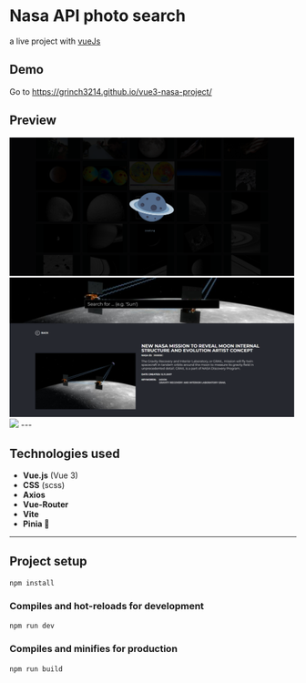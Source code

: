# Nasa API photo search
a live project with [vueJs](http://vuejs.org)

## Demo
 Go to https://grinch3214.github.io/vue3-nasa-project/

 ## Preview

<img src="https://github.com/Grinch3214/vue3-nasa-project/blob/main/demo/Screenshot_1.png" width=500 />

<img src="https://github.com/Grinch3214/vue3-nasa-project/blob/main/demo/Screenshot_2.png" width=500 />

<img src="https://github.com/Grinch3214/vue3-nasa-project/blob/main/demo/demoGif.gif" />
---

 ## Technologies used

- **Vue.js** (Vue 3)
- **CSS** (scss)
- **Axios**
- **Vue-Router**
- **Vite**
- **Pinia :pineapple:**

---


## Project setup
```
npm install
```

### Compiles and hot-reloads for development
```
npm run dev
```

### Compiles and minifies for production
```
npm run build
```